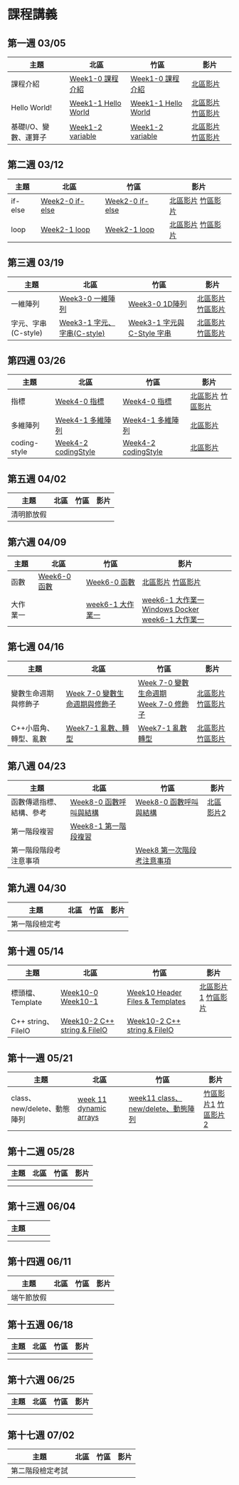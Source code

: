 # 課程講義
## 第一週 03/05

| 主題         | 北區                                      | 竹區 | 影片 |
| ------------ | ----------------------------------------- | ---- | ---- |
|   課程介紹   |   [Week1-0 課程介紹][tp-introduction]   |  [Week1-0 課程介紹][hc-introduction]  |  [北區影片][tp-yt-introduction]    |
| Hello World! |  [Week1-1 Hello World][tp-getting-started]    |  [Week1-1 Hello World][hc-getting-started]   | [北區影片][tp-yt-getting-started]  [竹區影片][hc-yt-getting-started]    |
|   基礎I/O、變數、運算子  |   [Week1-2 variable][tp-variable]  |  [Week1-2 variable][hc-variable]    |    [北區影片][tp-yt-variable]  [竹區影片][hc-yt-variable]  |

[tp-introduction]: https://drive.google.com/file/d/1tZC6zB6viX8aO-8AvH1u8hyOkp18QWd8/view?usp=sharing
[tp-getting-started]: https://www.csie.ntu.edu.tw/~b06902029/reveal.js/Sprout/2021/GettingStarted/#/
[tp-variable]: https://slides.com/allen522019/20210508
[tp-yt-introduction]: https://youtu.be/DOblj6ukB0I 
[tp-yt-getting-started]: https://youtu.be/DOblj6ukB0I 
[tp-yt-variable]: https://youtu.be/RxflJughLfg
[hc-introduction]: https://docs.google.com/presentation/d/1h-aVlZic6CbImP8O-A4292PUtAkowzuKDWNu5WNVV-4/edit?usp=sharing
[hc-getting-started]: https://docs.google.com/presentation/d/1PKSi_w4ByfEqsdobigMur0aPyXr9IeAcvP3H4d2ISiY/edit?usp=sharing
[hc-variable]: https://docs.google.com/presentation/d/1Vpn3NYpGjf0oDy8xlAIzQxrVjyYcIRn27x-qQL4XNVM/edit#slide=id.p
[hc-yt-getting-started]:https://www.youtube.com/watch?v=NqSSEgxymrI
[hc-yt-variable]: https://youtu.be/y72VNBPKiwE


## 第二週 03/12

| 主題         | 北區                                      | 竹區 | 影片 |
| ------------ | ----------------------------------------- | ---- | ---- |
|   if-else   | [Week2-0 if-else][tp-if-else]     |   [Week2-0 if-else][hc-if-else]   |  [北區影片][tp-yt-if-else] [竹區影片][hc-yt-if-else]    |
|  loop    |   [Week2-1 loop][bc-loop]    |   [Week2-1 loop][hc-loop]   |     [北區影片][tp-yt-loop] [竹區影片][hc-yt-loop]|

[tp-if-else]: https://docs.google.com/presentation/d/14cdj1tf3YMa5B4eUl-1ojRi9otG8DsiPl1jGmPTpImw/edit?usp=sharing
[hc-if-else]:https://docs.google.com/presentation/d/1ZOdWIh0Uvy6w6cOxNIVj8DJDrhSQY1elhFzm9mVeXmk/edit#slide=id.p
[hc-loop]: https://docs.google.com/presentation/d/1Y8VynfFGMXtMUY2f-z0J1yxzONPNWigY2O8K_VUzz5c/edit?usp=sharing
[bc-loop]: https://drive.google.com/file/d/1gtblxsu0yTGsuYHKLT2WsHydld1B6IpH/view?usp=sharing
[tp-yt-if-else]: https://youtu.be/7ihhZJNoCDY
[tp-yt-loop]: https://www.youtube.com/playlist?list=PLp5kjMAmhp-8L5FCxOpCl325WZ3So_dw6
[hc-yt-loop]: https://youtu.be/YLlO4tFrimc
[hc-yt-if-else]: https://www.youtube.com/watch?v=w1kQdifNFJ4

## 第三週 03/19

| 主題         | 北區                                      | 竹區 | 影片 |
| ------------ | ----------------------------------------- | ---- | ---- |
|   一維陣列              |   [Week3-0 一維陣列][tp-array]     |  [Week3-0 1D陣列][hc-array]    |   [北區影片][tp-yt-array]  [竹區影片][hc-yt-array] |
|   字元、字串(C-style)   |   [Week3-1 字元、字串(C-style)][tp-char]   | [Week3-1 字元與 C-Style 字串][hc-char] | [北區影片][tp-yt-char] [竹區影片][hc-yt-char] |

[tp-char]: https://slides.com/allen522019/20220305-59f8e3
[tp-array]: https://hackmd.io/@ruby0322/ByNmbTSW5
[hc-array]: https://docs.google.com/presentation/d/1o6CSHiaKQP96q6Id7nEKTbtEJS-bSh510DvtGwV5-Uo/edit?usp=sharing
[hc-char]: https://docs.google.com/presentation/d/1SVWvpym1kdkrjrSVtvykE56zTl2Nuu0Fpj2W7lrZJC0/edit?usp=sharing
[hc-yt-char]: https://youtu.be/-_xzNoC5vMI
[tp-yt-array]: https://youtube.com/playlist?list=PLp5kjMAmhp-8aWUDsLCvW_Paw4vgYflGN
[tp-yt-char]: https://youtu.be/XTsRLAzNBPM
[hc-yt-array]: https://youtu.be/fRMzF3QJT7c

## 第四週 03/26
| 主題          | 北區                                      | 竹區 | 影片 |
| ------------- | ----------------------------------------- | ---- | ---- |
|  指標         | [Week4-0 指標][tp-pointer]                |  [Week4-0 指標][hc-pointer]    | [北區影片][tp-yt-pointer]  [竹區影片][hc-yt-pointer] |
|  多維陣列      | [Week4-1 多維陣列][tp-ndarray]            |  [Week4-1 多維陣列][hc-ndarray]   | [北區影片][tp-yt-ndarray]     |
|  coding-style | [Week4-2 codingStyle][tp-codingStyle]     | [Week4-2 codingStyle][hc-codingStyle]     | [北區影片][tp-yt-ndarray]     |

[tp-pointer]: https://docs.google.com/presentation/d/1t2X0TlfyAenEx4lZnB00TZXb6j8ZxGix/edit?usp=sharing
[tp-ndarray]: https://docs.google.com/presentation/d/1_26YcZyTXBylkJxu21UGIGFCtnIeTxiWE7yQerxOua8/edit?usp=sharing
[tp-codingStyle]: https://docs.google.com/presentation/d/1tkZqmnl1zFmw2GXNspPdD2NVMzrO7bbyjy2ictkUT_Y/edit?usp=sharing
[hc-pointer]: https://drive.google.com/file/d/1HsfDEaRWCaZwbV4yUeWuErXSniNebDv2/view?usp=sharing
[hc-ndarray]: https://docs.google.com/presentation/d/10TgzWLwSlkfYy8w3L_xAMhqhQprnPrwi/edit#slide=id.p1
[hc-codingStyle]: https://docs.google.com/presentation/d/1FJ0ddbDvuP01fRGjepT4aYvp8RYcPRMI/edit#slide=id.p2
[tp-yt-pointer]: https://www.youtube.com/playlist?list=PLp5kjMAmhp---hMyJy_KOBkthy3DMUlsA
[hc-yt-pointer]: https://www.youtube.com/watch?v=qGWv92nSN1o
[tp-yt-ndarray]: https://www.youtube.com/playlist?list=PLp5kjMAmhp-_nMIe6OuiDxrDwMnFeylN9

## 第五週 04/02

| 主題       | 北區 | 竹區 | 影片 |
| ---------- | ---- | ---- | ---- |
| 清明節放假 |      |      |      |

## 第六週 04/09

| 主題     | 北區                       | 竹區 | 影片 |
| -------- | -------------------------- | ---- | ---- |
|  函數    |   [Week6-0 函數][tp-function]   | [Week6-0 函數][hc-function]     |  [北區影片][tp-yt-function]  [竹區影片][hc-yt-function]    |
|  大作業一  |      |   [week6-1 大作業一][hc-project1]   |  [week6-1 大作業一 Windows Docker][hc-yt-project1-docker]<br>[week6-1 大作業一][hc-yt-project1]    |

[tp-function]: https://docs.google.com/presentation/d/1jtIov-HfZxTZeSobrfZ9j0AkPWQbKpO3VA8QHMPihIk/edit?usp=sharing
[hc-function]: https://drive.google.com/file/d/1hP9NC9pmK6iaktOQqH7X_Sma6UKIVze-/view
[hc-project1]: https://slides.com/koios/sproutle
[hc-yt-project1-docker]: https://www.youtube.com/watch?v=DoNDSCCGo18
[hc-yt-project1]: https://www.youtube.com/watch?v=8GnH9hKGRV0
[tp-yt-function]: https://youtu.be/C-RmiqGOltg
[hc-yt-function]: https://youtu.be/j5zeh4ManBY

## 第七週 04/16

| 主題     | 北區                       | 竹區 | 影片 |
| -------- | -------------------------- | ---- | ---- |
|  變數生命週期與修飾子   | [Week 7-0 變數生命週期與修飾子][tp-var]    | [Week 7-0 變數生命週期][hc-var]  <br> [Week 7-0 修飾子][hc-qualifier]  | [北區影片][tp-yt-var][竹區影片][hc-yt-var]   |
|   C++小眉角、轉型、亂數   |  [Week7-1 亂數、轉型][tp-omega]    |   [Week7-1 亂數轉型][hc-omega]   | [北區影片][tp-yt-omega]   [竹區影片][hc-yt-omega]   |

[tp-var]: https://docs.google.com/presentation/d/1D8_mpLUgmfI0xbn9wsSRK5hYYVfFazfH/edit?usp=sharing&ouid=109092361545280832047&rtpof=true&sd=true
[hc-var]: https://slides.com/yeiyang/life-cycle
[hc-qualifier]: https://slides.com/yeiyang/qualifier-4e3988
[tp-omega]: https://slides.com/jason-plainlog/c/fullscreen
[hc-omega]: https://hackmd.io/@nWxhMfNES0-4UHCSWXJMcg/S10N_gmE9
[tp-yt-var]: https://youtu.be/1VVWlsv_D9U?t=1229
[tp-yt-omega]: https://youtu.be/cHQJq7WPicg
[hc-yt-omega]: https://www.youtube.com/watch?v=P7iYVmpSL84
[hc-yt-var]: https://www.youtube.com/watch?v=eKF2A4xA-Sc

## 第八週 04/23
| 主題     | 北區                       | 竹區 | 影片 |
| -------- | -------------------------- | ---- | ---- |
| 函數傳遞指標、結構、參考 | [Week8-0 函數呼叫與結構][tp-func-struct] | [Week8-0 函數呼叫與結構][hc-func-struct] | [北區影片2][tp-yt-2]     |
| 第一階段複習  |  [Week8-1 第一階段複習][tp-review]    |      |      |
| 第一階段階段考注意事項 | | [Week8 第一次階段考注意事項][hc-1-stage-infor] | |

[tp-review]: https://slides.com/jason-plainlog/p
[tp-func-struct]: https://drive.google.com/file/d/1k5fmDtaoMWVj_ESjcDRBDusQtdbTHDD7/view?usp=sharing
[hc-func-struct]: https://drive.google.com/file/d/1kaUPUZ8d0_LxkJ95TGE-F3tKFYA49svv/view?usp=sharing
[hc-1-stage-infor]: https://docs.google.com/presentation/d/1UJoJH47q5-xhEynEmV0baDyQ0eO9ahyvPguxFWUDVtY/edit?usp=sharing
[tp-yt-2]: https://youtu.be/4fgwP95PXlI
## 第九週 04/30

| 主題           | 北區 | 竹區 | 影片 |
| -------------- | ---- | ---- | ---- |
| 第一階段檢定考 |      |      |      |

## 第十週 05/14
| 主題     | 北區                       | 竹區 | 影片 |
| -------- | -------------------------- | ---- | ---- |
| 標頭檔、Template  | [Week10-0][tp-headerfile] [Week10-1][tp-template]  |  [Week10 Header Files & Templates][hc-hf-tp]    | [北區影片1][tp-ht-yt] [竹區影片][hc-hf-tp-yt]    |
|   C++ string、FileIO   | [Week10-2 C++ string & FileIO][tp-cxxstring-fileio]     | [Week10-2 C++ string & FileIO][hc-cxxstring-fileio]|  |

[tp-headerfile]: https://tw-csie-sprout.github.io/c2022/slides/headerfile/#/
[tp-template]: https://tw-csie-sprout.github.io/c2022/slides/template/#/
[tp-cxxstring-fileio]: https://hackmd.io/@ruby0322/ByFsHGtLc#/
[hc-cxxstring-fileio]: https://docs.google.com/presentation/d/162tUU_8vmWSNnFVMKjNbX4yOevKxCNeQuW6TwTywBQw/edit?usp=sharing
[tp-ht-yt]: https://youtu.be/EUedVp16F54
[hc-hf-tp]: https://slides.com/koios/week10-header-file-template
[hc-hf-tp-yt]: https://www.youtube.com/watch?v=h5Gl46ViLkU

## 第十一週 05/21
| 主題     | 北區                       | 竹區 | 影片 |
| -------- | -------------------------- | ---- | ---- |
|   class、new/delete、動態陣列   |  [week 11 dynamic arrays][tp-dynamic-array]    |  [week11 class、new/delete、動態陣列][hc-class、new/delete、動態陣列]    |  [竹區影片1][hc-yt-1] [竹區影片2][hc-yt-2]    |

[tp-dynamic-array]:https://slides.com/jt94/sprout-2022-dynamic-arrays
[hc-class、new/delete、動態陣列]:https://slides.com/yeiyang/classandnewdelete
[hc-yt-1]:https://www.youtube.com/watch?v=wWD6hqIKZiY
[hc-yt-2]:https://www.youtube.com/watch?v=W4bwtmTeBxA
## 第十二週 05/28
| 主題     | 北區                       | 竹區 | 影片 |
| -------- | -------------------------- | ---- | ---- |
|      |      |      |      |
|      |      |      |      |



## 第十三週 06/04
| 主題     |      |      |      |
| -------- | -------------------------- | ---- | ---- |
|  |      |      |      |
|      |      |      |      |



## 第十四週 06/11

| 主題       | 北區 | 竹區 | 影片 |
| ---------- | ---- | ---- | ---- |
| 端午節放假 |      |      |      |

## 第十五週 06/18
| 主題     | 北區                       | 竹區 | 影片 |
| -------- | -------------------------- | ---- | ---- |
|      |      |      |      |
|      |      |      |      |



## 第十六週 06/25

| 主題     | 北區                       | 竹區 | 影片 |
| -------- | -------------------------- | ---- | ---- |
|      |      |      |      |
|      |      |      |  |



## 第十七週 07/02

| 主題             | 北區 | 竹區 | 影片 |
| ---------------- | ---- | ---- | ---- |
| 第二階段檢定考試 |      |      |      |

